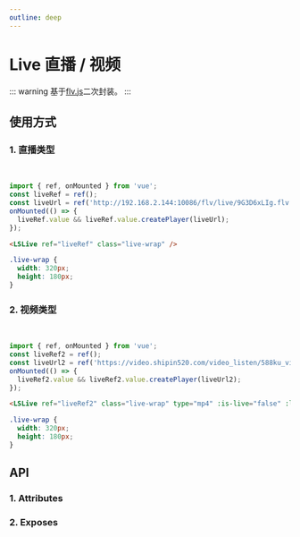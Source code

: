 ```yaml
---
outline: deep
---
```


# Live 直播 / 视频

::: warning 基于[flv.js](https://www.npmjs.com/package/flv.js)二次封装。
:::

## 使用方式

### 1. 直播类型

<br />

<LSLive ref="liveRef" class="live-wrap" />

```js
import { ref, onMounted } from 'vue';
const liveRef = ref();
const liveUrl = ref('http://192.168.2.144:10086/flv/live/9G3D6xLIg.flv');
onMounted(() => {
  liveRef.value && liveRef.value.createPlayer(liveUrl);
});
```

```html
<LSLive ref="liveRef" class="live-wrap" />
```

```scss
.live-wrap {
  width: 320px;
  height: 180px;
}
```

### 2. 视频类型

<br />
<LSLive ref="liveRef2" class="live-wrap" type="mp4" :is-live="false" :loop="false" />

```js
import { ref, onMounted } from 'vue';
const liveRef2 = ref();
const liveUrl2 = ref('https://video.shipin520.com/video_listen/588ku_video/21/03/15/12/06/22/video604edd3ee67a6.mp4');
onMounted(() => {
  liveRef2.value && liveRef2.value.createPlayer(liveUrl2);
});
```

```html
<LSLive ref="liveRef2" class="live-wrap" type="mp4" :is-live="false" :loop="false" />
```

```scss
.live-wrap {
  width: 320px;
  height: 180px;
}
```

## API

### 1. Attributes

<ApiIntro :tableColumn="tableColumn" :tableData="tableData" />

### 2. Exposes

<ApiIntro :tableColumn="tableExposesColumn" :tableData="tableData2" />

<script setup>
import { tableColumn, tableExposesColumn } from '../constant'
import { ref, onMounted } from 'vue';
const liveRef = ref();
const liveUrl = ref('http://192.168.2.144:10086/flv/live/9G3D6xLIg.flv');

const liveRef2 = ref();
const liveUrl2 = ref('https://video.shipin520.com/video_listen/588ku_video/21/03/15/12/06/22/video604edd3ee67a6.mp4');
onMounted(() => {
  liveRef.value && liveRef.value.createPlayer(liveUrl);
  liveRef2.value && liveRef2.value.createPlayer(liveUrl2);
});

const tableData = ref([
  {
    name: 'type',
    desc: '类型：flv / mp4',
    type: 'string',
    value: 'flv'
  },
  {
    name: 'isLive',
    desc: '是否是直播',
    type: 'boolean',
    value: 'true'
  },
  {
    name: 'hasAudio',
    desc: '是否有音频',
    type: 'boolean',
    value: 'true'
  },
  {
    name: 'hasVideo',
    desc: '是否是视频',
    type: 'boolean',
    value: 'false'
  }
]);

const tableData2 = ref([
  {
    name: 'createPlayer',
    desc: '创建播放器方法，参数为播放地址',
    type: 'function',
    value: 'string'
  }
])
</script>

<style lang="scss" scoped>
.live-wrap {
  width: 320px;
  height: 180px;
}
</style>
